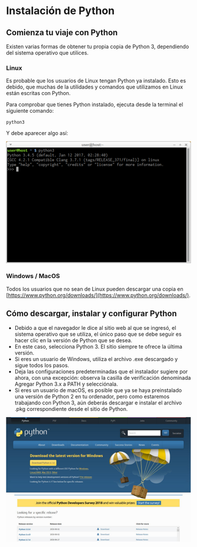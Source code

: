 # Instalación de Python

## Comienza tu viaje con Python

Existen varias formas de obtener tu propia copia de Python 3, dependiendo del sistema operativo que utilices.

### Linux

Es probable que los usuarios de Linux tengan Python ya instalado. Esto es debido, que muchas de la utilidades y comandos que utilizamos en Linux están escritas con Python.

Para comprobar que tienes Python instalado, ejecuta desde la terminal el siguiente comando:

```
python3
```

Y debe aparecer algo así:

![python3](img/python1.png)

### Windows / MacOS

Todos los usuarios que no sean de Linux pueden descargar una copia en [https://www.python.org/downloads/](https://www.python.org/downloads/).

## Cómo descargar, instalar y configurar Python

* Debido a que el navegador le dice al sitio web al que se ingresó, el sistema operativo que se utiliza, el único paso que se debe seguir es hacer clic en la versión de Python que se desea.
* En este caso, selecciona Python 3. El sitio siempre te ofrece la última versión.
* Si eres un usuario de Windows, utiliza el archivo .exe descargado y sigue todos los pasos.
* Deja las configuraciones predeterminadas que el instalador sugiere por ahora, con una excepción: observa la casilla de verificación denominada Agregar Python 3.x a PATH y selecciónala.
* Si eres un usuario de macOS, es posible que ya se haya preinstalado una versión de Python 2 en tu ordenador, pero como estaremos trabajando con Python 3, aún deberás descargar e instalar el archivo .pkg correspondiente desde el sitio de Python.

![python3](img/python2.png)